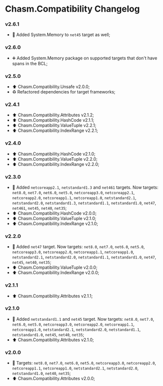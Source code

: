 # Chasm.Compatibility Changelog

### v2.6.1
- 🧩 Added System.Memory to `net45` target as well;

### v2.6.0
- ➕ Added System.Memory package on supported targets that don't have spans in the BCL;

### v2.5.0
- ⬆️ Chasm.Compatibility.Unsafe v2.0.0;
- ♻️ Refactored dependencies for target frameworks;

### v2.4.1
- ⬆️ Chasm.Compatibility.Attributes v2.1.2;
- ⬆️ Chasm.Compatibility.HashCode v2.1.1;
- ⬆️ Chasm.Compatibility.ValueTuple v2.2.1;
- ⬆️ Chasm.Compatibility.IndexRange v2.2.1;

### v2.4.0
- ⬆️ Chasm.Compatibility.HashCode v2.1.0;
- ⬆️ Chasm.Compatibility.ValueTuple v2.2.0;
- ⬆️ Chasm.Compatibility.IndexRange v2.2.0;

### v2.3.0
- 🧩 Added `netcoreapp2.1`, `netstandard1.3` and `net461` targets. Now targets: `net8.0`, `net7.0`, `net6.0`, `net5.0`, `netcoreapp3.0`, `netcoreapp2.1`, `netcoreapp2.0`, `netcoreapp1.1`, `netcoreapp1.0`, `netstandard2.1`, `netstandard2.0`, `netstandard1.3`, `netstandard1.1`, `netstandard1.0`, `net47`, `net461`, `net45`, `net40`, `net35`;
- ⬆️ Chasm.Compatibility.HashCode v2.0.0;
- ⬆️ Chasm.Compatibility.ValueTuple v2.1.0;
- ⬆️ Chasm.Compatibility.IndexRange v2.1.0;

### v2.2.0
- 🧩 Added `net47` target. Now targets: `net8.0`, `net7.0`, `net6.0`, `net5.0`, `netcoreapp3.0`, `netcoreapp2.0`, `netcoreapp1.1`, `netcoreapp1.0`, `netstandard2.1`, `netstandard2.0`, `netstandard1.1`, `netstandard1.0`, `net47`, `net45`, `net40`, `net35`;
- ⬆️ Chasm.Compatibility.ValueTuple v2.0.0;
- ⬆️ Chasm.Compatibility.IndexRange v2.0.0;

### v2.1.1
- ⬆️ Chasm.Compatibility.Attributes v2.1.1;

### v2.1.0
- 🧩 Added `netstandard1.1` and `net45` target. Now targets: `net8.0`, `net7.0`, `net6.0`, `net5.0`, `netcoreapp3.0`, `netcoreapp2.0`, `netcoreapp1.1`, `netcoreapp1.0`, `netstandard2.1`, `netstandard2.0`, `netstandard1.1`, `netstandard1.0`, `net45`, `net40`, `net35`;
- ⬆️ Chasm.Compatibility.Attributes v2.1.0;

### v2.0.0
- 🧩 Targets: `net8.0`, `net7.0`, `net6.0`, `net5.0`, `netcoreapp3.0`, `netcoreapp2.0`, `netcoreapp1.1`, `netcoreapp1.0`, `netstandard2.1`, `netstandard2.0`, `netstandard1.0`, `net40`, `net35`;
- ⬆️ Chasm.Compatibility.Attributes v2.0.0;
